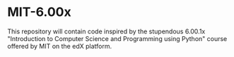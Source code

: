 # MIT-6.00x
This repository will contain code inspired by the stupendous 6.00.1x "Introduction to Computer Science and Programming using Python" course offered by MIT on the edX platform.
